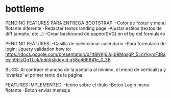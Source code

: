 # bottleme
PENDING FEATURES PARA ENTREGA BOOTSTRAP:
-Color de footer y menu flotante diferente
-Redactar textos landing page
-Ajustar estilos (textos de diff tamaño, etc...)
-Crear backround de papiro(SVG) en el bg del formulario

PENDING FEATURES:
-Casilla de seleccionar calendario
-Para formulario de login: Jquery validation how to: https://docs.google.com/presentation/d/1t8NKj6Jqib9MqsgP_5LnYkyrsFJRaesjh9blzGgTLck/edit#slide=id.g58c466841e_0_38

BUGS:
Al contraer el ancho de la pantalla al mínimo, el menú de verticaliza y 'overlap' el primer texto de la página

FEATURES IMPLEMENTED:
-Icono sobre el título
-Boton Login menu flotante
-Boton enviar mensaje
